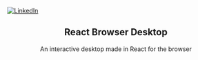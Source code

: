 [![LinkedIn][linkedin-shield]][linkedin-url]

<h2 align="center">React Browser Desktop</h2>

<p align="center">
    An interactive desktop made in React for the browser
</p>

[linkedin-shield]: https://img.shields.io/badge/-LinkedIn-black.svg?style=for-the-badge&logo=linkedin&colorB=555
[linkedin-url]: https://www.linkedin.com/in/christiankusabs/